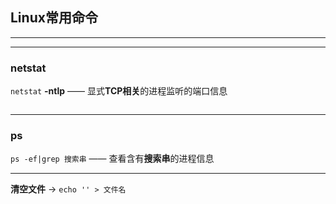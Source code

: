 ## <a name="top">Linux常用命令</a> 



---







----

### <a name="netstat">netstat</a>

`netstat` **-ntlp**  —— 显式**TCP相关**的进程监听的端口信息

![]()





----

### <a name="ps">ps</a>

`ps -ef|grep 搜索串` —— 查看含有**搜索串**的进程信息



----

**清空文件**  →  `echo '' > 文件名`